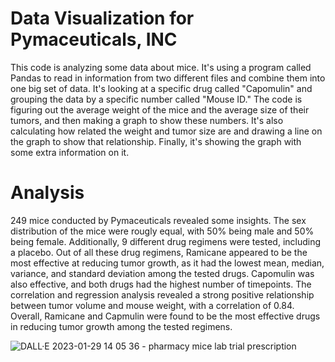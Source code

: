 # Data Visualization for Pymaceuticals, INC

This code is analyzing some data about mice. It's using a program called Pandas to read in information from two different files and combine them into one big set of data. It's looking at a specific drug called "Capomulin" and grouping the data by a specific number called "Mouse ID." The code is figuring out the average weight of the mice and the average size of their tumors, and then making a graph to show these numbers. It's also calculating how related the weight and tumor size are and drawing a line on the graph to show that relationship. Finally, it's showing the graph with some extra information on it.

# Analysis
249 mice conducted by Pymaceuticals revealed some insights. The sex distribution of the mice were rougly equal, with 50% being male and 50% being female. Additionally, 9 different drug regimens were tested, including a placebo. Out of all these drug regimens, Ramicane appeared to be the most effective at reducing tumor growth, as it had the lowest mean, median, variance, and standard deviation among the tested drugs. Capomulin was also effective, and both drugs had the highest number of timepoints. The correlation and regression analysis revealed a strong positive relationship between tumor volume and mouse weight, with a correlation of 0.84. Overall, Ramicane and Capmulin were found to be the most effective drugs in reducing tumor growth among the tested regimens.

![DALL·E 2023-01-29 14 05 36 - pharmacy mice lab trial prescription](https://user-images.githubusercontent.com/52866379/215350328-7c660918-31c3-4a81-9d0f-93790a0a4ff3.png)
